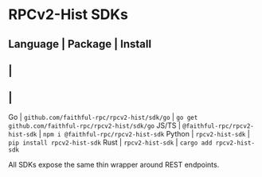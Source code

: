 # RPCv2-Hist SDKs

Language 
|
 Package 
|
 Install
---
|
---
|
---
Go 
|
`github.com/faithful-rpc/rpcv2-hist/sdk/go`
|
`go get github.com/faithful-rpc/rpcv2-hist/sdk/go`
JS/TS 
|
`@faithful-rpc/rpcv2-hist-sdk`
|
`npm i @faithful-rpc/rpcv2-hist-sdk`
Python 
|
`rpcv2-hist-sdk`
|
`pip install rpcv2-hist-sdk`
Rust 
|
`rpcv2-hist-sdk`
|
`cargo add rpcv2-hist-sdk`

All SDKs expose the same thin wrapper around REST endpoints.